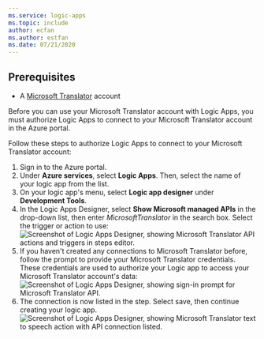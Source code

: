 ```yaml
---
ms.service: logic-apps
ms.topic: include
author: ecfan
ms.author: estfan
ms.date: 07/21/2020
---
```


## Prerequisites

* A [Microsoft Translator](https://www.microsoft.com/translator) account  

Before you can use your Microsoft Translator account with Logic Apps, you must authorize Logic Apps to connect to your Microsoft Translator account in the Azure portal.

Follow these steps to authorize Logic Apps to connect to your Microsoft Translator account:  

1. Sign in to the Azure portal. 
1. Under **Azure services**, select **Logic Apps**. Then, select the name of your logic app from the list.
1. On your logic app's menu, select **Logic app designer** under **Development Tools**.
1. In the Logic Apps Designer, select **Show Microsoft managed APIs** in the drop-down list, then enter *MicrosoftTranslator* in the search box. Select the trigger or action to use:
   ![Screenshot of Logic Apps Designer, showing Microsoft Translator API actions and triggers in steps editor.](./media/connectors-create-api-microsofttranslator/microsofttranslator-1.png)  
2. If you haven't created any connections to Microsoft Translator before, follow the prompt to provide your Microsoft Translator credentials. These credentials are used to authorize your Logic app to access your Microsoft Translator account's data:  
   ![Screenshot of Logic Apps Designer, showing sign-in prompt for Microsoft Translator API.](./media/connectors-create-api-microsofttranslator/microsofttranslator-2.png)  
3. The connection is now listed in the step. Select save, then continue creating your logic app.  
   ![Screenshot of Logic Apps Designer, showing Microsoft Translator text to speech action with API connection listed.](./media/connectors-create-api-microsofttranslator/microsofttranslator-3.png)  
